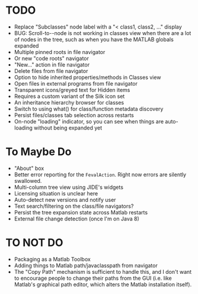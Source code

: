 TODO
=============

* Replace "Subclasses" node label with a "< class1, class2, ..." display
* BUG: Scroll-to--node is not working in classes view when there are a lot of nodes in the tree, such as when you have the MATLAB globals expanded
* Multiple pinned roots in file navigator
 * Or new "code roots" navigator
* "New..." action in file navigator
* Delete files from file navigator
* Option to hide inherited properties/methods in Classes view
* Open files in external programs from file navigator
* Transparent icons/greyed text for Hidden items
 * Requires a custom variant of the Silk icon set
* An inheritance hierarchy browser for classes
* Switch to using what() for class/function metadata discovery
* Persist files/classes tab selection across restarts
* On-node "loading" indicator, so you can see when things are auto-loading without being expanded yet

# To Maybe Do

* "About" box
* Better error reporting for the `FevalAction`. Right now errors are silently swallowed.
* Multi-column tree view using JIDE's widgets
 * Licensing situation is unclear here
* Auto-detect new versions and notify user
* Text search/filtering on the class/file navigators?
* Persist the tree expansion state across Matlab restarts
* External file change detection (once I'm on Java 8)

# TO NOT DO

* Packaging as a Matlab Toolbox
* Adding things to Matlab path/javaclasspath from navigator
 * The "Copy Path" mechanism is sufficient to handle this, and I don't want to encourage people to change their paths from the GUI (i.e. like Matlab's graphical path editor, which alters the Matlab installation itself).
